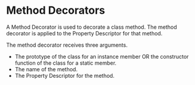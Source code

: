 # Method Decorators
A Method Decorator is used to decorate a class method. The method decorator is applied to the Property Descriptor for that method.

The method decorator receives three arguments.

- The prototype of the class for an instance member OR the constructor function of the class for a static member.
- The name of the method.
- The Property Descriptor for the method.